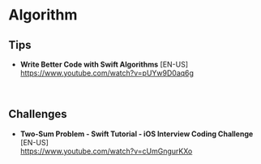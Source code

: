 # Algorithm


## Tips
- **Write Better Code with Swift Algorithms** [EN-US] \
https://www.youtube.com/watch?v=pUYw9D0aq6g

<br>

## Challenges
- **Two-Sum Problem - Swift Tutorial - iOS Interview Coding Challenge** [EN-US] \
https://www.youtube.com/watch?v=cUmGngurKXo
